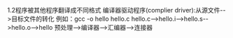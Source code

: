 1.2程序被其他程序翻译成不同格式
编译器驱动程序(complier driver):从源文件-->目标文件的转化
例如：gcc -o hello hello.c
hello.c-->hello.i-->hello.s-->hello.o-->hello
			预处理-->编译器-->汇编器-->连接器
